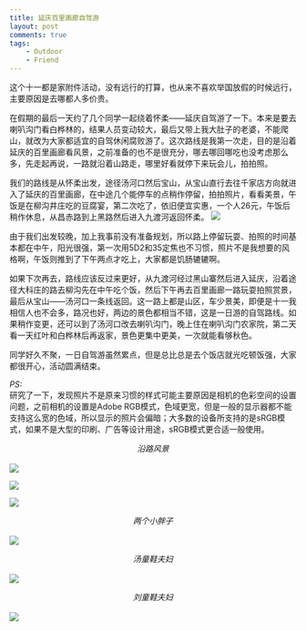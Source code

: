 ```yaml
---
title: 延庆百里画廊自驾游
layout: post
comments: true
tags: 
    - Outdoor
    - Friend
---
```

这个十一都是家附件活动，没有远行的打算，也从来不喜欢举国放假的时候远行，主要原因是去哪都人多价贵。

在假期的最后一天约了几个同学一起绕着怀柔——延庆自驾游了一下。本来是要去喇叭沟门看白桦林的，结果人员变动较大，最后又带上我大肚子的老婆，不能爬山，就改为大家都适宜的自驾休闲腐败游了。这次路线是我第一次走，目的是沿着延庆的百里画廊看风景，之前准备的也不是很充分，哪去哪回哪吃也没考虑那么多，先走起再说，一路就沿着山路走，哪里好看就停下来玩会儿，拍拍照。

我们的路线是从怀柔出发，途径汤河口然后宝山，从宝山直行去往千家店方向就进入了延庆的百里画廊，在中途几个能停车的点稍作停留，拍拍照片，看看美景，午饭是在柳沟井庄吃的豆腐宴，第二次吃了，依旧便宜实惠，一个人26元，午饭后稍作休息，从昌赤路到上黑路然后进入九渡河返回怀柔。
![](http://p5f9oscjk.bkt.clouddn.com/FrtAvhl1xbqHiyJZssjBaVqkBPOH)

由于我们出发较晚，加上我事前没有准备规划，所以路上停留玩耍、拍照的时间基本都在中午，阳光很强，第一次用5D2和35定焦也不习惯，照片不是我想要的风格啊，午饭则推到了下午两点才吃上，大家都是饥肠辘辘啊。

如果下次再去，路线应该反过来更好，从九渡河经过黑山寨然后进入延庆，沿着途径大科庄的路去柳沟先在中午吃个饭，然后下午再去百里画廊一路玩耍拍照赏景，最后从宝山——汤河口一条线返回。这一路上都是山区，车少景美，即便是十一我相信人也不会多，路况也好，两边的景色都相当不错，这是一日游的自驾路线。如果稍作变更，还可以到了汤河口改去喇叭沟门，晚上住在喇叭沟门农家院，第二天看一天红叶和白桦林后再返家，景色更集中更美，一次就能看够秋色。

同学好久不聚，一日自驾游虽然累点，但是总比总是去个饭店就光吃顿饭强，大家都很开心，活动圆满结束。

*PS:*  
研究了一下，发现照片不是原来习惯的样式可能主要原因是相机的色彩空间的设置问题，之前相机的设置是Adobe RGB模式，色域更宽，但是一般的显示器都不能支持这么宽的色域，所以显示的照片会偏暗；大多数的设备所支持的是sRGB模式，如果不是大型的印刷、广告等设计用途，sRGB模式更合适一般使用。

*<center>沿路风景</center>*  
![](http://p5f9oscjk.bkt.clouddn.com/FslqxzEx8dTRbxt51ZMpX_XOZK3c)

![](http://p5f9oscjk.bkt.clouddn.com/Fvq9_1Ta0ASsDn736wFePSMy4Q1T)

![](http://p5f9oscjk.bkt.clouddn.com/Fqw7R_w7-6DASri8pfh5csqboIH7)

*<center>两个小胖子</center>*  
![](http://p5f9oscjk.bkt.clouddn.com/Fst066WgbYJaEdU9nkNJXD8wgg5C)

*<center>汤童鞋夫妇</center>*  
![](http://p5f9oscjk.bkt.clouddn.com/FtKX5lBfVbh6mu3zIsexiLgcE4eC)

*<center>刘童鞋夫妇</center>*  
![](http://p5f9oscjk.bkt.clouddn.com/FrWlt3ae7SsNeexPCz9tVMKGDY-4)

